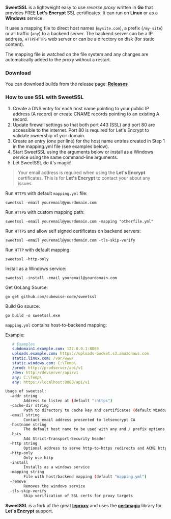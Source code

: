 **SweetSSL** is a lightweight easy to use *reverse proxy* written in **Go** that provides FREE **Let's Encrypt** SSL certificates. It can run on **Linux** or as a **Windows** service.

It uses a mapping file to direct host names (`mysite.com`), a prefix (`/my-site`) or all traffic (`any`) to a backend server. The backend server can be a IP address, `HTTP`/`HTTPS` web server or can be a directory on disk (for static content).

The mapping file is watched on the file system and any changes are automatically added to the proxy without a restart.

### Download
You can download builds from the release page: [**Releases**](/releases)

### How to use SSL with SweetSSL

1. Create a DNS entry for each host name pointing to your public IP address (A record) or create CNAME records pointing to an existing A record.
1. Update firewall settings so that both port 443 (SSL) and port 80 are accessible to the internet. Port 80 is required for Let's Encrypt to validate ownership of yoir domain.
1. Create an entry (one per line) for the host name entries created in Step 1 in the mapping.yml file (see examples below).
1. Start SweetSSL using the arguments below or install as a Windows service using the same command-line arguments.
1. Let SweetSSL do it's magic!

> Your email address is required when using the **Let's Encrypt** certificates. This is for **Let's Encrypt** to contact your about any issues.

Run `HTTPS` with default `mapping.yml` file:

	sweetssl -email youremail@yourdomain.com

Run `HTTPS` with custom mapping path:

	sweetssl -email youremail@yourdomain.com -mapping "otherfile.yml"

Run `HTTPS` and allow self signed certificates on backend servers:

	sweetssl -email youremail@yourdomain.com -tls-skip-verify

Run `HTTP` with default mapping:

	sweetssl -http-only

Install as a Windows service:

	sweetssl -install -email youremail@yourdomain.com

Get GoLang Source:

	go get github.com/cubewise-code/sweetssl

Build Go source:

	go build -o sweetssl.exe


`mapping.yml` contains host-to-backend mapping:

Example:

```yaml
   # Examples
   subdomain1.example.com: 127.0.0.1:8080
   uploads.example.com: https://uploads-bucket.s3.amazonaws.com
   static.linux.com: /var/www/
   static.windows.com: C:\Temp\
   /prod: http://prodserver/api/v1
   /dev: http://devserver/api/v1
   any: C:\Temp\
   any: https://localhost:8883/api/v1
```

```bash
Usage of sweetssl:
  -addr string
        Address to listen at (default ":https")
  -cache-dir string
        Path to directory to cache key and certificates (default Windows "C:\\ProgramData\sweetssl\cache", Linux "/var/cache/sweetssl")
  -email string
        Contact email address presented to letsencrypt CA
  -hostname string
        The default host name to be used with any and / prefix options
  -hsts
        Add Strict-Transport-Security header
  -http string
        Optional address to serve http-to-https redirects and ACME http-01 challenge responses (default ":http")
  -http-only
        Only use http
  -install
        Installs as a windows service
  -mapping string
        File with host/backend mapping (default "mapping.yml")
  -remove
        Removes the windows service
  -tls-skip-verify
        Skip verification of SSL certs for proxy targets
```

**SweetSSL** is a fork of the great [**leproxy**](https://github.com/artyom/leproxy) and uses the [**certmagic**](https://github.com/mholt/certmagic) library for **Let's Encrypt** support.
